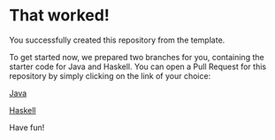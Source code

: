 # That worked!

You successfully created this repository from the template.

To get started now, we prepared two branches for you, containing the starter code for Java and Haskell.
You can open a Pull Request for this repository by simply clicking on the link of your choice:

[Java](https://github.com/BasicallyPolaris/Compiler-Design-SS25/compare/main...starter/java)

[Haskell](https://github.com/BasicallyPolaris/Compiler-Design-SS25/compare/main...starter/haskell)

Have fun!
